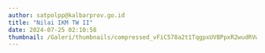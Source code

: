 ```yaml
---
author: satpolpp@kalbarprov.go.id
title: "Nilai IKM TW II"
date: 2024-07-25 02:10:58
thumbnail: /Galeri/thumbnails/compressed_vFiC578a2t1TqgpxUVBPpxR2wudRVw3pJKIKH8kF.jpg
---
```

